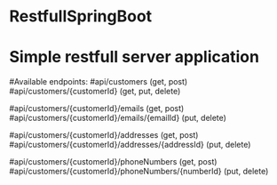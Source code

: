 # RestfullSpringBoot
# Simple restfull server application

#Available endpoints: 
#api/customers (get, post)
#api/customers/{customerId} (get, put, delete)

#api/customers/{customerId}/emails (get, post) 
#api/customers/{customerId}/emails/{emailId} (put, delete)

#api/customers/{customerId}/addresses (get, post)
#api/customers/{customerId}/addresses/{addressId} (put, delete)

#api/customers/{customerId}/phoneNumbers (get, post)
#api/customers/{customerId}/phoneNumbers/{numberId} (put, delete)  
